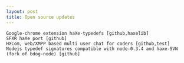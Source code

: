 ```yaml
---
layout: post
title: Open source updates
---
```


    Google-chrome extension haXe-typedefs [github,haxelib]
    SFXR haXe port [github]
    HXCom, web/XMPP based multi user chat for coders [github,test]
    Nodejs typedef signatures compatible with node-0.3.4 and haxe-SVN (fork of bdog-node) [github]

